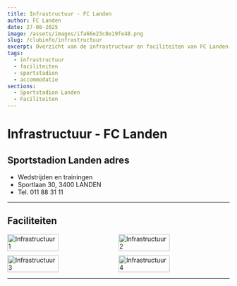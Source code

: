 ```yaml
---
title: Infrastructuur - FC Landen
author: FC Landen
date: 27-08-2025
image: /assets/images/ifa66e23c8e19fe48.png
slug: /clubinfo/infrastructuur
excerpt: Overzicht van de infrastructuur en faciliteiten van FC Landen, inclusief het Sportstadion Landen.
tags:
  - infrastructuur
  - faciliteiten
  - sportstadion
  - accommodatie
sections:
  - Sportstadion Landen
  - Faciliteiten
---
```


# Infrastructuur - FC Landen

## Sportstadion Landen adres

* Wedstrijden en trainingen
* Sportlaan 30, 3400 LANDEN
* Tel. 011 88 31 11

---

## Faciliteiten

<div style="display: flex; flex-wrap: wrap; gap: 10px;">
  <img src="assets/images/i050b28accc13b12d.jpg" alt="Infrastructuur 1" style="width: 48%; height: auto;">
  <img src="assets/images/i521af3684d7a172c.jpg" alt="Infrastructuur 2" style="width: 48%; height: auto;">
  <img src="assets/images/ibbc1f4d3e94a896c.jpg" alt="Infrastructuur 3" style="width: 48%; height: auto;">
  <img src="assets/images/ib8ba02fb89fc1e4f.jpg" alt="Infrastructuur 4" style="width: 48%; height: auto;">
</div>

---


